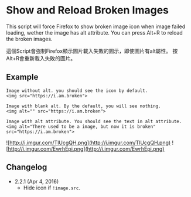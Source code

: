 Show and Reload Broken Images
=============================
This script will force Firefox to show broken image icon when image failed loading, wether the image has alt attribute.
You can press Alt+R to reload the broken images.

這個Script會強制Firefox顯示圖片載入失敗的圖示，即使圖片有alt屬性。
按Alt+R會重新載入失敗的圖片。

Example
-------
```
Image without alt. you should see the icon by default.
<img src="https://i.am.broken">

Image with blank alt. By the default, you will see nothing.
<img alt="" src="https://i.am.broken">

Image with alt attribute. You should see the text in alt attribute.
<img alt="There used to be a image, but now it is broken" src="https://i.am.broken">
```
![http://i.imgur.com/TlUcgQH.png](http://i.imgur.com/TlUcgQH.png)
![http://i.imgur.com/EwrhEpi.png](http://i.imgur.com/EwrhEpi.png)

Changelog
---------
* 2.2.1 (Apr 4, 2016)
	- Hide icon if `!image.src`.
